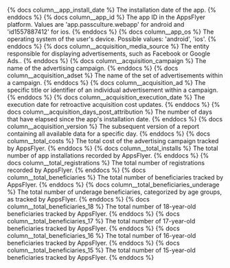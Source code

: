{% docs column__app_install_date %} The installation date of the app. {% enddocs %}
{% docs column__app_id %} The app ID in the AppsFlyer platform. Values are 'app.passculture.webapp' for android and 'id1557887412' for ios. {% enddocs %}
{% docs column__app_os %} The operating system of the user's device. Possible values: 'android', 'ios'. {% enddocs %}
{% docs column__acquisition_media_source %} The entity responsible for displaying advertisements, such as Facebook or Google Ads.. {% enddocs %}
{% docs column__acquisition_campaign %} The name of the advertising campaign. {% enddocs %}
{% docs column__acquisition_adset %} The name of the set of advertisements within a campaign. {% enddocs %}
{% docs column__acquisition_ad %} The specific title or identifier of an individual advertisement within a campaign. {% enddocs %}
{% docs column__acquisition_execution_date %} The execution date for retroactive acquisition cost updates. {% enddocs %}
{% docs column__acquisition_days_post_attribution %} The number of days that have elapsed since the app's installation date. {% enddocs %}
{% docs column__acquisition_version %} The subsequent version of a report containing all available data for a specific day. {% enddocs %}
{% docs column__total_costs %} The total cost of the advertising campaign tracked by AppsFlyer. {% enddocs %}
{% docs column__total_installs %} The total number of app installations recorded by AppsFlyer. {% enddocs %}
{% docs column__total_registrations %} The total number of registrations recorded by AppsFlyer. {% enddocs %}
{% docs column__total_beneficiaries %} The total number of beneficiaries tracked by AppsFlyer. {% enddocs %}
{% docs column__total_beneficiaries_underage %} The total number of underage beneficiaries, categorized by age groups, as tracked by AppsFlyer. {% enddocs %}
{% docs column__total_beneficiaries_18 %} The total number of 18-year-old beneficiaries tracked by AppsFlyer. {% enddocs %}
{% docs column__total_beneficiaries_17 %} The total number of 17-year-old beneficiaries tracked by AppsFlyer. {% enddocs %}
{% docs column__total_beneficiaries_16 %} The total number of 16-year-old beneficiaries tracked by AppsFlyer. {% enddocs %}
{% docs column__total_beneficiaries_15 %} The total number of 15-year-old beneficiaries tracked by AppsFlyer. {% enddocs %}
